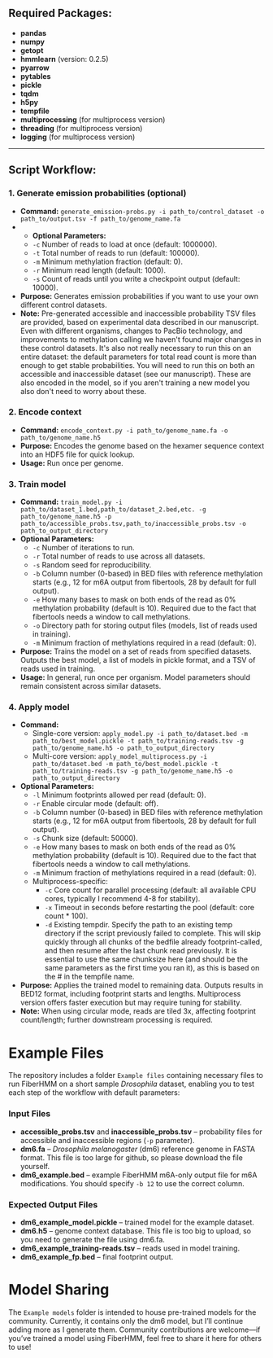 ## **Required Packages:**

- **pandas**
- **numpy**
- **getopt**
- **hmmlearn** (version: 0.2.5)
- **pyarrow**
- **pytables**
- **pickle**
- **tqdm**
- **h5py**
- **tempfile**
- **multiprocessing** (for multiprocess version)
- **threading** (for multiprocess version)
- **logging** (for multiprocess version)

---

## **Script Workflow:**

### 1. **Generate emission probabilities (optional)**
   - **Command:** `generate_emission-probs.py -i path_to/control_dataset -o path_to/output.tsv -f path_to/genome_name.fa`
   - - **Optional Parameters:**
     - `-c` Number of reads to load at once (default: 1000000).
     - `-t` Total number of reads to run (default: 100000).
     - `-m` Minimum methylation fraction (default: 0).
     - `-r` Minimum read length (default: 1000).
     - `-s` Count of reads until you write a checkpoint output (default: 10000).
   - **Purpose:** Generates emission probabilities if you want to use your own different control datasets.
   - **Note:** Pre-generated accessible and inaccessible probability TSV files are provided, based on experimental data described in our manuscript. Even with different organisms, changes to PacBio technology, and improvements to methylation calling we haven't found major changes in these control datasets. It's also not really necessary to run this on an entire dataset: the default parameters for total read count is more than enough to get stable probabilities. You will need to run this on both an accessible and inaccessible dataset (see our manuscript). These are also encoded in the model, so if you aren't training a new model you also don't need to worry about these.

### 2. **Encode context**
   - **Command:** `encode_context.py -i path_to/genome_name.fa -o path_to/genome_name.h5`
   - **Purpose:** Encodes the genome based on the hexamer sequence context into an HDF5 file for quick lookup.
   - **Usage:** Run once per genome.

### 3. **Train model**
   - **Command:** `train_model.py -i path_to/dataset_1.bed,path_to/dataset_2.bed,etc. -g path_to/genome_name.h5 -p path_to/accessible_probs.tsv,path_to/inaccessible_probs.tsv -o path_to_output_directory`
   - **Optional Parameters:**
     - `-c` Number of iterations to run.
     - `-r` Total number of reads to use across all datasets.
     - `-s` Random seed for reproducibility.
     - `-b` Column number (0-based) in BED files with reference methylation starts (e.g., 12 for m6A output from fibertools, 28 by default for full output).
     - `-e` How many bases to mask on both ends of the read as 0% methylation probability (default is 10). Required due to the fact that fibertools needs a window to call methylations.
     - `-o` Directory path for storing output files (models, list of reads used in training).
     - `-m` Minimum fraction of methylations required in a read (default: 0).
   - **Purpose:** Trains the model on a set of reads from specified datasets. Outputs the best model, a list of models in pickle format, and a TSV of reads used in training.
   - **Usage:** In general, run once per organism. Model parameters should remain consistent across similar datasets.

### 4. **Apply model**
   - **Command:** 
     - Single-core version: `apply_model.py -i path_to/dataset.bed -m path_to/best_model.pickle -t path_to/training-reads.tsv -g path_to/genome_name.h5 -o path_to_output_directory`
     - Multi-core version: `apply_model_multiprocess.py -i path_to/dataset.bed -m path_to/best_model.pickle -t path_to/training-reads.tsv -g path_to/genome_name.h5 -o path_to_output_directory`
   - **Optional Parameters:**
     - `-l` Minimum footprints allowed per read (default: 0).
     - `-r` Enable circular mode (default: off).
     - `-b` Column number (0-based) in BED files with reference methylation starts (e.g., 12 for m6A output from fibertools, 28 by default for full output).
     - `-s` Chunk size (default: 50000).
     - `-e` How many bases to mask on both ends of the read as 0% methylation probability (default is 10). Required due to the fact that fibertools needs a window to call methylations.
     - `-m` Minimum fraction of methylations required in a read (default: 0).
     - Multiprocess-specific:
       - `-c` Core count for parallel processing (default: all available CPU cores, typically I recommend 4-8 for stability).
       - `-x` Timeout in seconds before restarting the pool (default: core count * 100).
       - `-d` Existing tempdir. Specify the path to an existing temp directory if the script previously failed to complete. This will skip quickly through all chunks of the bedfile already footprint-called, and then resume after the last chunk read previously. It is essential to use the same chunksize here (and should be the same parameters as the first time you ran it), as this is based on the # in the tempfile name.
   - **Purpose:** Applies the trained model to remaining data. Outputs results in BED12 format, including footprint starts and lengths. Multiprocess version offers faster execution but may require tuning for stability.
   - **Note:** When using circular mode, reads are tiled 3x, affecting footprint count/length; further downstream processing is required.

# **Example Files**

The repository includes a folder `Example files` containing necessary files to run FiberHMM on a short sample *Drosophila* dataset, enabling you to test each step of the workflow with default parameters:

### Input Files
- **accessible_probs.tsv** and **inaccessible_probs.tsv** – probability files for accessible and inaccessible regions (`-p` parameter).
- **dm6.fa** – *Drosophila melanogaster* (dm6) reference genome in FASTA format. This file is too large for github, so please download the file yourself.
- **dm6_example.bed** – example FiberHMM m6A-only output file for m6A modifications. You should specify `-b 12` to use the correct column.

### Expected Output Files
- **dm6_example_model.pickle** – trained model for the example dataset.
- **dm6.h5** – genome context database. This file is too big to upload, so you need to generate the file using dm6.fa.
- **dm6_example_training-reads.tsv** – reads used in model training.
- **dm6_example_fp.bed** – final footprint output.

# **Model Sharing**

The `Example models` folder is intended to house pre-trained models for the community. Currently, it contains only the dm6 model, but I’ll continue adding more as I generate them. Community contributions are welcome—if you’ve trained a model using FiberHMM, feel free to share it here for others to use!
